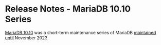 # Release Notes - MariaDB 10.10 Series

[MariaDB 10.10](what-is-mariadb-1010.md) was a short-term maintenance series of MariaDB [maintained until](https://mariadb.org/about/#maintenance-policy) November 2023.
